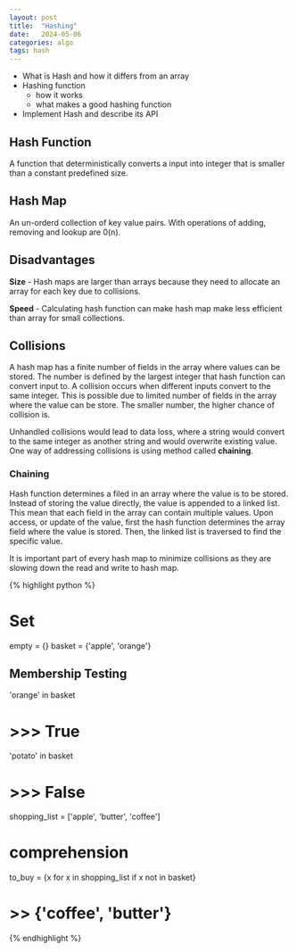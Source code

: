 ```yaml
---
layout: post
title:  "Hashing"
date:   2024-05-06
categories: algo
tags: hash
---
```


- What is Hash and how it differs from an array
- Hashing function
    - how it works
    - what makes a good hashing function
- Implement Hash and describe its API

## Hash Function
A function that deterministically converts a input into integer that is smaller than a constant predefined size.

## Hash Map

An un-orderd collection of key value pairs. With operations of adding, removing and lookup are 0(n).

## Disadvantages

**Size** - Hash maps are larger than arrays because they need to allocate an array for each key due to collisions.

**Speed** - Calculating hash function can make hash map make less efficient than array for small collections.

## Collisions

A hash map has a finite number of fields in the array where values can be stored. The number is defined by the largest integer that hash function can convert input to. A collision occurs when different inputs convert to the same integer. This is possible due to limited number of fields in the array where the value can be store. The smaller number, the higher chance of collision is.

Unhandled collisions would lead to data loss, where a string would convert to the same integer as another string and would overwrite existing value. One way of addressing collisions is using method called **chaining**.

### Chaining

Hash function determines a filed in an array where the value is to be stored. Instead of storing the value directly, the value is appended to a linked list. This mean that each field in the array can contain multiple values. Upon access, or update of the value, first the hash function determines the array field where the value is stored. Then, the linked list is traversed to find the specific value.

It is important part of every hash map to minimize collisions as they are slowing down the read and write to hash map.

{% highlight python %}
# Set
empty = {}
basket = {'apple', 'orange'}

## Membership Testing
'orange' in basket
# >>> True
'potato' in basket
# >>> False

shopping_list = ['apple', 'butter', 'coffee']

# comprehension
to_buy = {x for x in shopping_list if x not in basket}
# >> {'coffee', 'butter'}
{% endhighlight %}
